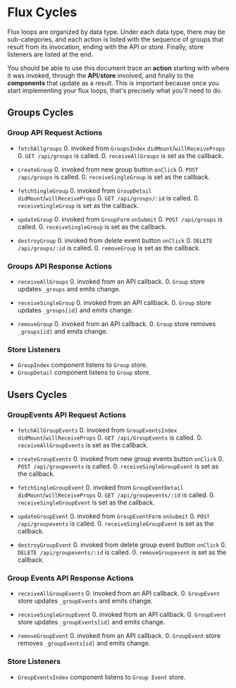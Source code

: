 # Flux Cycles

Flux loops are organized by data type. Under each data type, there may
be sub-categories, and each action is listed with the sequence of groups
that result from its invocation, ending with the API or store. Finally,
store listeners are listed at the end.

You should be able to use this document trace an **action** starting
with where it was invoked, through the **API**/**store** involved, and
finally to the **components** that update as a result. This is important
because once you start implementing your flux loops, that's precisely
what you'll need to do.


## Groups Cycles

### Group API Request Actions

* `fetchAllgroups`
  0. invoked from `GroupsIndex` `didMount`/`willReceiveProps`
  0. `GET /api/groups` is called.
  0. `receiveAllGroups` is set as the callback.

* `createGroup`
  0. invoked from new group button `onClick`
  0. `POST /api/groups` is called.
  0. `receiveSingleGroup` is set as the callback.

* `fetchSingleGroup`
  0. invoked from `GroupDetail` `didMount`/`willReceiveProps`
  0. `GET /api/groups/:id` is called.
  0. `receiveSingleGroup` is set as the callback.

* `updateGroup`
  0. invoked from `GroupForm` `onSubmit`
  0. `POST /api/groups` is called.
  0. `receiveSingleGroup` is set as the callback.

* `destroyGroup`
  0. invoked from delete event button `onClick`
  0. `DELETE /api/groups/:id` is called.
  0. `removeGroup` is set as the callback.

### Groups API Response Actions

* `receiveAllGroups`
  0. invoked from an API callback.
  0. `Group` store updates `_groups` and emits change.

* `receiveSingleGroup`
  0. invoked from an API callback.
  0. `Group` store updates `_groups[id]` and emits change.

* `removeGroup`
  0. invoked from an API callback.
  0. `Group` store removes `_groups[id]` and emits change.

### Store Listeners

* `GroupIndex` component listens to `Group` store.
* `GroupDetail` component listens to `Group` store.


## Users Cycles

### GroupEvents API Request Actions

* `fetchAllGroupEvents`
  0. invoked from `GroupEventsIndex` `didMount`/`willReceiveProps`
  0. `GET /api/GroupEvents` is called.
  0. `receiveAllGroupEvents` is set as the callback.

* `createGroupEvents`
  0. invoked from new group events button `onClick`
  0. `POST /api/groupevents` is called.
  0. `receiveSingleGroupEvent` is set as the callback.

* `fetchSingleGroupEvent`
  0. invoked from `GroupEventDetail` `didMount`/`willReceiveProps`
  0. `GET /api/groupevents/:id` is called.
  0. `receiveSingleGroupEvent` is set as the callback.

* `updateGroupEvent`
  0. invoked from `GroupEventForm` `onSubmit`
  0. `POST /api/groupevents` is called.
  0. `receiveSingleGroupEvent` is set as the callback.

* `destroyGroupEvent`
  0. invoked from delete group event button `onClick`
  0. `DELETE /api/groupevents/:id` is called.
  0. `removeGroupevent` is set as the callback.

### Group Events API Response Actions

* `receiveAllGroupEvents`
  0. invoked from an API callback.
  0. `GroupEvent` store updates `_groupEvents` and emits change.

* `receiveSingleGroupEvent`
  0. invoked from an API callback.
  0. `GroupEvent` store updates `_groupEvents[id]` and emits change.

* `removeGroupEvent`
  0. invoked from an API callback.
  0. `GroupEvent` store removes `_groupEvents[id]` and emits change.

### Store Listeners

* `GroupEventsIndex` component listens to `Group Event` store.


